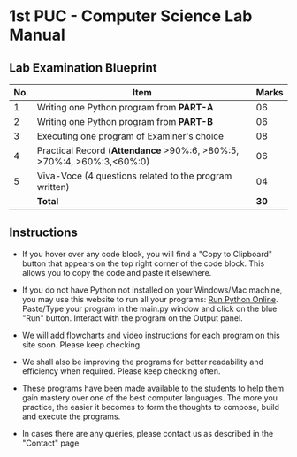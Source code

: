 # 1st PUC - Computer Science Lab Manual

## Lab Examination Blueprint

| No. | Item                                                        | Marks |
|-----|-------------------------------------------------------------|-------|
|  1  | Writing one Python program from **PART-A**                  |  06   |
|  2  | Writing one Python program from **PART-B**                  |  06   |
|  3  | Executing one program of Examiner's choice                  |  08   |
|  4  | Practical Record (**Attendance** >90%:6, >80%:5, >70%:4, >60%:3,<60%:0)    |  06   |
|  5  | Viva-Voce (4 questions related to the program written)      |  04   |
|     | **Total**                                                   |**30** |

## Instructions

* If you hover over any code block, you will find a "Copy to Clipboard" button that appears on the top right corner of the code block. This allows you to copy the code and paste it elsewhere.

* If you do not have Python not installed on your Windows/Mac machine, you may use this website to run all your programs: [Run Python Online](https://www.programiz.com/python-programming/online-compiler/). Paste/Type your program in the main.py window and click on the blue "Run" button. Interact with the program on the Output panel.

* We will add flowcharts and video instructions for each program on this site soon. Please keep checking.

* We shall also be improving the programs for better readability and efficiency when required. Please keep checking often.

* These programs have been made available to the students to help them gain mastery over one of the best computer languages. The more you practice, the easier it becomes to form the thoughts to compose, build and execute the programs. 

* In cases there are any queries, please contact us as described in the "Contact" page.